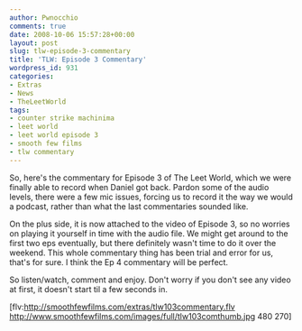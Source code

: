 ```yaml
---
author: Pwnocchio
comments: true
date: 2008-10-06 15:57:28+00:00
layout: post
slug: tlw-episode-3-commentary
title: 'TLW: Episode 3 Commentary'
wordpress_id: 931
categories:
- Extras
- News
- TheLeetWorld
tags:
- counter strike machinima
- leet world
- leet world episode 3
- smooth few films
- tlw commentary
---
```


So, here's the commentary for Episode 3 of The Leet World, which we were finally able to record when Daniel got back. Pardon some of the audio levels, there were a few mic issues, forcing us to record it the way we would a podcast, rather than what the last commentaries sounded like.

On the plus side, it is now attached to the video of Episode 3, so no worries on playing it yourself in time with the audio file. We might get around to the first two eps eventually, but there definitely wasn't time to do it over the weekend. This whole commentary thing has been trial and error for us, that's for sure. I think the Ep 4 commentary will be perfect.

So listen/watch, comment and enjoy. Don't worry if you don't see any video at first, it doesn't start til a few seconds in.

[flv:http://smoothfewfilms.com/extras/tlw103commentary.flv http://www.smoothfewfilms.com/images/full/tlw103comthumb.jpg 480 270]
